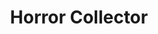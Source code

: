 --- 
title: "Horror Collector"
publishdate: "2019-5-11T16:48:46+02:00"
src: "https://365manga.net/manga/horror-collector"
image: "https://data.365manga.net/images/thumbnails/19367-horror-collector.jpg"
description: "From Aerandria Scans: Evilice and Sin are shadowy but attractive characters who have lived for their collections. Evilice collects items that are cursed, and Sin collects ones that were used for murder. Though they compete for the same items most of the time, they have the opposite feelings towards only one item: an old doll. It is a cursed woman who Evilice loved and ruined, and who Sin is jealous…"
---